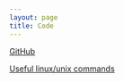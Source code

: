 ```yaml
---
layout: page
title: Code
---
```


[GitHub](https://github.com/timoast)

[Useful linux/unix commands](2014/08/24/UsefulCommands.MARKUP/)
